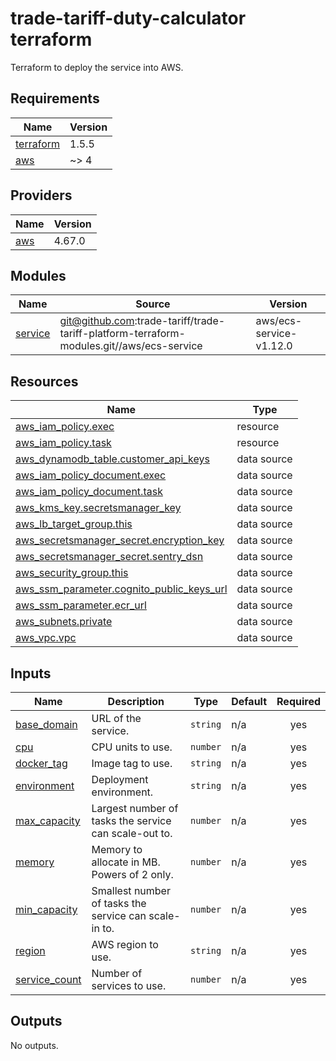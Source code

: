 # trade-tariff-duty-calculator terraform

Terraform to deploy the service into AWS.
<!-- BEGINNING OF PRE-COMMIT-TERRAFORM DOCS HOOK -->
## Requirements

| Name | Version |
|------|---------|
| <a name="requirement_terraform"></a> [terraform](#requirement\_terraform) | 1.5.5 |
| <a name="requirement_aws"></a> [aws](#requirement\_aws) | ~> 4 |

## Providers

| Name | Version |
|------|---------|
| <a name="provider_aws"></a> [aws](#provider\_aws) | 4.67.0 |

## Modules

| Name | Source | Version |
|------|--------|---------|
| <a name="module_service"></a> [service](#module\_service) | git@github.com:trade-tariff/trade-tariff-platform-terraform-modules.git//aws/ecs-service | aws/ecs-service-v1.12.0 |

## Resources

| Name | Type |
|------|------|
| [aws_iam_policy.exec](https://registry.terraform.io/providers/hashicorp/aws/latest/docs/resources/iam_policy) | resource |
| [aws_iam_policy.task](https://registry.terraform.io/providers/hashicorp/aws/latest/docs/resources/iam_policy) | resource |
| [aws_dynamodb_table.customer_api_keys](https://registry.terraform.io/providers/hashicorp/aws/latest/docs/data-sources/dynamodb_table) | data source |
| [aws_iam_policy_document.exec](https://registry.terraform.io/providers/hashicorp/aws/latest/docs/data-sources/iam_policy_document) | data source |
| [aws_iam_policy_document.task](https://registry.terraform.io/providers/hashicorp/aws/latest/docs/data-sources/iam_policy_document) | data source |
| [aws_kms_key.secretsmanager_key](https://registry.terraform.io/providers/hashicorp/aws/latest/docs/data-sources/kms_key) | data source |
| [aws_lb_target_group.this](https://registry.terraform.io/providers/hashicorp/aws/latest/docs/data-sources/lb_target_group) | data source |
| [aws_secretsmanager_secret.encryption_key](https://registry.terraform.io/providers/hashicorp/aws/latest/docs/data-sources/secretsmanager_secret) | data source |
| [aws_secretsmanager_secret.sentry_dsn](https://registry.terraform.io/providers/hashicorp/aws/latest/docs/data-sources/secretsmanager_secret) | data source |
| [aws_security_group.this](https://registry.terraform.io/providers/hashicorp/aws/latest/docs/data-sources/security_group) | data source |
| [aws_ssm_parameter.cognito_public_keys_url](https://registry.terraform.io/providers/hashicorp/aws/latest/docs/data-sources/ssm_parameter) | data source |
| [aws_ssm_parameter.ecr_url](https://registry.terraform.io/providers/hashicorp/aws/latest/docs/data-sources/ssm_parameter) | data source |
| [aws_subnets.private](https://registry.terraform.io/providers/hashicorp/aws/latest/docs/data-sources/subnets) | data source |
| [aws_vpc.vpc](https://registry.terraform.io/providers/hashicorp/aws/latest/docs/data-sources/vpc) | data source |

## Inputs

| Name | Description | Type | Default | Required |
|------|-------------|------|---------|:--------:|
| <a name="input_base_domain"></a> [base\_domain](#input\_base\_domain) | URL of the service. | `string` | n/a | yes |
| <a name="input_cpu"></a> [cpu](#input\_cpu) | CPU units to use. | `number` | n/a | yes |
| <a name="input_docker_tag"></a> [docker\_tag](#input\_docker\_tag) | Image tag to use. | `string` | n/a | yes |
| <a name="input_environment"></a> [environment](#input\_environment) | Deployment environment. | `string` | n/a | yes |
| <a name="input_max_capacity"></a> [max\_capacity](#input\_max\_capacity) | Largest number of tasks the service can scale-out to. | `number` | n/a | yes |
| <a name="input_memory"></a> [memory](#input\_memory) | Memory to allocate in MB. Powers of 2 only. | `number` | n/a | yes |
| <a name="input_min_capacity"></a> [min\_capacity](#input\_min\_capacity) | Smallest number of tasks the service can scale-in to. | `number` | n/a | yes |
| <a name="input_region"></a> [region](#input\_region) | AWS region to use. | `string` | n/a | yes |
| <a name="input_service_count"></a> [service\_count](#input\_service\_count) | Number of services to use. | `number` | n/a | yes |

## Outputs

No outputs.
<!-- END OF PRE-COMMIT-TERRAFORM DOCS HOOK -->
